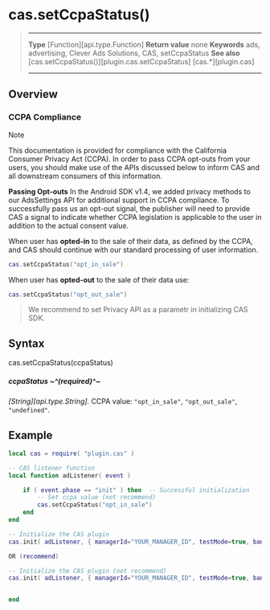 # cas.setCcpaStatus()

> --------------------- ------------------------------------------------------------------------------------------
> __Type__              [Function][api.type.Function]
> __Return value__      none
> __Keywords__          ads, advertising, Clever Ads Solutions, CAS, setCcpaStatus
> __See also__          [cas.setCcpaStatus()][plugin.cas.setCcpaStatus]
>						[cas.*][plugin.cas]
> --------------------- ------------------------------------------------------------------------------------------


## Overview

### CCPA Compliance

<div class="guide-notebox">
<div class="notebox-title">Note</div>

This documentation is provided for compliance with the California Consumer Privacy Act (CCPA). In order to pass CCPA opt-outs from your users, you should make use of the APIs discussed below to inform CAS and all downstream consumers of this information.  

**Passing Opt-outs**
In the Android SDK v1.4, we added privacy methods to our AdsSettings API for additional support in CCPA compliance. To successfully pass us an opt-out signal, the publisher will need to provide CAS a signal to indicate whether CCPA legislation is applicable to the user in addition to the actual consent value.  

When user has **opted-in** to the sale of their data, as defined by the CCPA, and CAS should continue with our standard processing of user information.  

``````lua
cas.setCcpaStatus("opt_in_sale")
``````

When user has **opted-out** to the sale of their data use:  

``````lua
cas.setCcpaStatus("opt_out_sale")
``````

> We recommend to set Privacy API as a parametr in initializing CAS SDK.

</div>


## Syntax

   cas.setCcpaStatus(ccpaStatus)

##### ccpaStatus ~^(required)^~
_[String][api.type.String]._ CCPA value: `"opt_in_sale"`, `"opt_out_sale"`, `"undefined"`.

## Example

``````lua
local cas = require( "plugin.cas" )

-- CAS listener function
local function adListener( event )

	if ( event.phase == "init" ) then  -- Successful initialization
		-- Set ccpa value (not recommend)
        cas.setCcpaStatus("opt_in_sale")
	end
end

-- Initialize the CAS plugin
cas.init( adListener, { managerId="YOUR_MANAGER_ID", testMode=true, banner=true, interstitial=false, rewarded=false, appReturn=false } )

OR (recommend)

-- Initialize the CAS plugin (not recommend)
cas.init( adListener, { managerId="YOUR_MANAGER_ID", testMode=true, banner=true, interstitial=false, rewarded=false, appReturn=false, ccpaStatus="opt_in_sale" } )


end
``````
